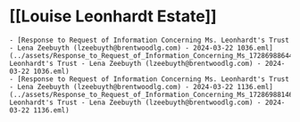 # [[Louise Leonhardt Estate]]
	- [Response to Request of Information Concerning Ms. Leonhardt's Trust - Lena Zeebuyth (lzeebuyth@brentwoodlg.com) - 2024-03-22 1036.eml](../assets/Response_to_Request_of_Information_Concerning_Ms_1728698864480_0. Leonhardt's Trust - Lena Zeebuyth (lzeebuyth@brentwoodlg.com) - 2024-03-22 1036.eml)
	- [Response to Request of Information Concerning Ms. Leonhardt's Trust - Lena Zeebuyth (lzeebuyth@brentwoodlg.com) - 2024-03-22 1136.eml](../assets/Response_to_Request_of_Information_Concerning_Ms_1728698814661_0. Leonhardt's Trust - Lena Zeebuyth (lzeebuyth@brentwoodlg.com) - 2024-03-22 1136.eml)